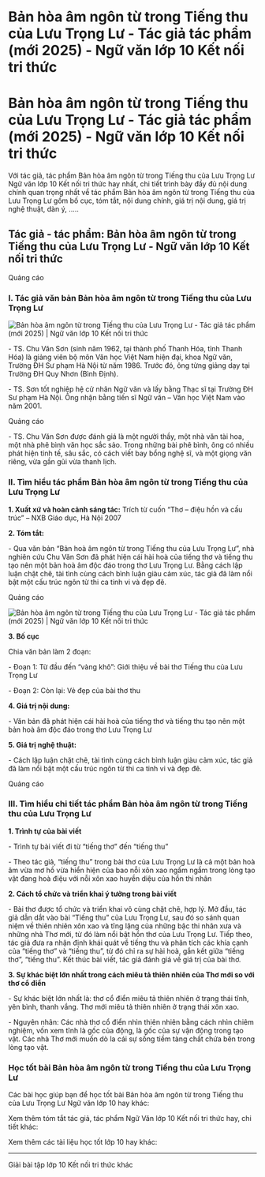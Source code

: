 # Bản hòa âm ngôn từ trong Tiếng thu của Lưu Trọng Lư - Tác giả tác phẩm (mới 2025) - Ngữ văn lớp 10 Kết nối tri thức

# Bản hòa âm ngôn từ trong Tiếng thu của Lưu Trọng Lư - Tác giả tác phẩm (mới 2025) - Ngữ văn lớp 10 Kết nối tri thức

Với tác giả, tác phẩm Bản hòa âm ngôn từ trong Tiếng thu của Lưu Trọng Lư Ngữ văn lớp 10 Kết nối tri thức hay nhất, chi tiết trình bày đầy đủ nội dung chính quan trọng nhất về tác phẩm Bản hòa âm ngôn từ trong Tiếng thu của Lưu Trọng Lư gồm bố cục, tóm tắt, nội dung chính, giá trị nội dung, giá trị nghệ thuật, dàn ý, .....

## Tác giả - tác phẩm: Bản hòa âm ngôn từ trong Tiếng thu của Lưu Trọng Lư - Ngữ văn lớp 10 Kết nối tri thức

Quảng cáo

### **I. Tác giả văn bản Bản hòa âm ngôn từ trong Tiếng thu của Lưu Trọng Lư**

![Bản hòa âm ngôn từ trong Tiếng thu của Lưu Trọng Lư - Tác giả tác phẩm \(mới 2025\) | Ngữ văn lớp 10 Kết nối tri thức](https://vietjack.com/soan-van-lop-10-kn/images/tac-gia-tac-pham-ban-hoa-am-ngon-tu-trong-tieng-thu-cua-luu-trong-lu.PNG)

\- TS. Chu Văn Sơn (sinh năm 1962, tại thành phố Thanh Hóa, tỉnh Thanh Hóa) là giảng viên bộ môn Văn học Việt Nam hiện đại, khoa Ngữ văn, Trường ĐH Sư phạm Hà Nội từ năm 1986. Trước đó, ông từng giảng dạy tại Trường ĐH Quy Nhơn (Bình Định).

\- TS. Sơn tốt nghiệp hệ cử nhân Ngữ văn và lấy bằng Thạc sĩ tại Trường ĐH Sư phạm Hà Nội. Ông nhận bằng tiến sĩ Ngữ văn – Văn học Việt Nam vào năm 2001.

Quảng cáo

\- TS. Chu Văn Sơn được đánh giá là một người thầy, một nhà văn tài hoa, một nhà phê bình văn học sắc sảo. Trong những bài phê bình, ông có nhiều phát hiện tinh tế, sâu sắc, có cách viết bay bổng nghệ sĩ, và một giọng văn riêng, vừa gần gũi vừa thanh lịch.

### **II. Tìm hiểu tác phẩm Bản hòa âm ngôn từ trong Tiếng thu của Lưu Trọng Lư**

**1\. Xuất xứ và hoàn cảnh sáng tác:** Trích từ cuốn “Thơ – điệu hồn và cấu trúc” – NXB Giáo dục, Hà Nội 2007

**2\. Tóm tắt:**

\- Qua văn bản “Bản hoà âm ngôn từ trong Tiếng thu của Lưu Trọng Lư”, nhà nghiên cứu Chu Văn Sơn đã phát hiện cái hài hoà của tiếng thơ và tiếng thu tạo nên một bản hoà âm độc đáo trong thơ Lưu Trọng Lư. Bằng cách lập luận chặt chẽ, tài tình cùng cách bình luận giàu cảm xúc, tác giả đã làm nổi bật một cấu trúc ngôn từ thi ca tinh vi và đẹp đẽ.

Quảng cáo

![Bản hòa âm ngôn từ trong Tiếng thu của Lưu Trọng Lư - Tác giả tác phẩm \(mới 2025\) | Ngữ văn lớp 10 Kết nối tri thức](https://vietjack.com/soan-van-lop-10-kn/images/tac-gia-tac-pham-ban-hoa-am-ngon-tu-trong-tieng-thu-cua-luu-trong-lu-1.PNG)

**3\. Bố cục**

Chia văn bản làm 2 đoạn:

\- Đoạn 1: Từ đầu đến “vàng khô”: Giới thiệu về bài thơ Tiếng thu của Lưu Trọng Lư

\- Đoạn 2: Còn lại: Vẻ đẹp của bài thơ thu

**4\. Giá trị nội dung:**

\- Văn bản đã phát hiện cái hài hoà của tiếng thơ và tiếng thu tạo nên một bản hoà âm độc đáo trong thơ Lưu Trọng Lư

**5\. Giá trị nghệ thuật:**

\- Cách lập luận chặt chẽ, tài tình cùng cách bình luận giàu cảm xúc, tác giả đã làm nổi bật một cấu trúc ngôn từ thi ca tinh vi và đẹp đẽ.

Quảng cáo

### **III. Tìm hiểu chi tiết tác phẩm Bản hòa âm ngôn từ trong Tiếng thu của Lưu Trọng Lư**

**1\. Trình tự của bài viết**

\- Trình tự bài viết đi từ “tiếng thơ” đến “tiếng thu”

\- Theo tác giả, “tiếng thu” trong bài thơ của Lưu Trọng Lư là cả một bản hoà âm vừa mơ hồ vừa hiển hiện của bao nỗi xôn xao ngấm ngầm trong lòng tạo vật đang hoà điệu với nỗi xôn xao huyền diệu của hồn thi nhân

**2\. Cách tổ chức và triển khai ý tưởng trong bài viết**

\- Bài thơ được tổ chức và triển khai vô cùng chặt chẽ, hợp lý. Mở đầu, tác giả dẫn dắt vào bài “Tiếng thu” của Lưu Trọng Lư, sau đó so sánh quan niệm về thiên nhiên xôn xao và tĩng lặng của những bậc thi nhân xưa và những nhà Thơ mới, từ đó làm nổi bật hồn thơ của Lưu Trọng Lư. Tiếp theo, tác giả đưa ra nhận định khái quát về tiếng thu và phân tích các khía cạnh của “tiếng thơ” và “tiếng thu”, từ đó chỉ ra sự hài hoà, gắn kết giữa “tiếng thơ”, “tiếng thu”. Kết thúc bài viết, tác giả đánh giá về giá trị của bài thơ. 

**3\. Sự khác biệt lớn nhất trong cách miêu tả thiên nhiên của Thơ mới so với thơ cổ điển**

\- Sự khác biệt lớn nhất là: thơ cổ điển miêu tả thiên nhiên ở trạng thái tĩnh, yên bình, thanh vắng. Thơ mới miêu tả thiên nhiên ở trạng thái xôn xao.

\- Nguyên nhân: Các nhà thơ cổ điển nhìn thiên nhiên bằng cách nhìn chiêm nghiệm, vốn xem tĩnh là gốc của động, là gốc của sự vận động trong tạo vật. Các nhà Thơ mới muốn dò la cái sự sống tiềm tàng chất chứa bên trong lòng tạo vật. 

### **Học tốt bài Bản hòa âm ngôn từ trong Tiếng thu của Lưu Trọng Lư**

Các bài học giúp bạn để học tốt bài Bản hòa âm ngôn từ trong Tiếng thu của Lưu Trọng Lư Ngữ văn lớp 10 hay khác:

Xem thêm tóm tắt tác giả, tác phẩm Ngữ Văn lớp 10 Kết nối tri thức hay, chi tiết khác:

Xem thêm các tài liệu học tốt lớp 10 hay khác:

* * *

Giải bài tập lớp 10 Kết nối tri thức khác
